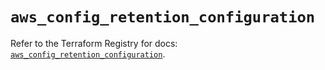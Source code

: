 # `aws_config_retention_configuration`

Refer to the Terraform Registry for docs: [`aws_config_retention_configuration`](https://registry.terraform.io/providers/hashicorp/aws/5.86.0/docs/resources/config_retention_configuration).
